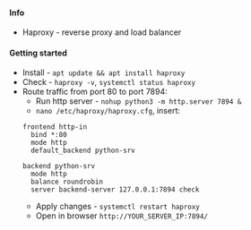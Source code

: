 #### Info
* Haproxy - reverse proxy and load balancer

#### Getting started
* Install - `apt update && apt install haproxy`
* Check - `haproxy -v`, `systemctl status haproxy`
* Route traffic from port 80 to port 7894:
    * Run http server - `nohup python3 -m http.server 7894 &`
    * `nano /etc/haproxy/haproxy.cfg`, insert:
    ```
    frontend http-in
      bind *:80
      mode http
      default_backend python-srv
    
    backend python-srv
      mode http
      balance roundrobin
      server backend-server 127.0.0.1:7894 check
    ```
    * Apply changes - `systemctl restart haproxy`
    * Open in browser `http://YOUR_SERVER_IP:7894/`
